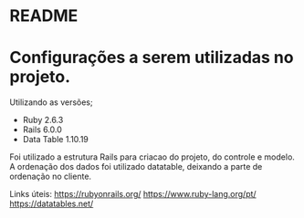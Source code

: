 # README

<h1>Configurações a serem utilizadas no projeto.</h1>

Utilizando as versões;
* Ruby 2.6.3
* Rails 6.0.0
* Data Table 1.10.19

Foi utilizado a estrutura Rails para criacao do projeto, do controle e modelo. A ordenação dos dados foi utilizado datatable, deixando a parte de ordenação no cliente.

Links úteis:
https://rubyonrails.org/
https://www.ruby-lang.org/pt/
https://datatables.net/
